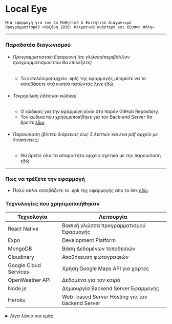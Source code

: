 # **Local Eye**

`Μια εφαρμογή για τον 4ο Μαθητικό & Φοιτητικό Διαγωνισμό Προγραμματισμού «Κοζάνη 2030: Κλιματικά ουδέτερη και έξυπνη πόλη»`

---

### **Παραδοτέα διαγωνισμού**

- ###### Προγραμματιστική Εφαρμογή (σε γλώσσα/περιβάλλον προγραμματισμού που θα επιλέξετε)

  - Το εκτελέσιμο(αρχείο .apk) της εφαρμογής μπορείτε να το κατεβάσετε στά κινητά πατώντας λινκ <a href="https://expo.dev/artifacts/eas/9ZRsL9UjRNEjDbhV73xJCm.apk">εδώ</a>.

- ###### Τεκμηρίωση (ιδέα και κώδικα)
  - Ο κώδικας για την εφάρμογη είναι στο παρόν GitHub Repository.
  - Τον κώδικα που χρησιμοποιήθηκε για τον Back-end Server θα βρείτε <a href="https://github.com/katrhss/MongoDB-Server">έδω</a>.
- ###### Παρουσίαση (βίντεο διάρκειας έως 5 λεπτών και ένα pdf αρχείο με διαφάνειες)
  - Θα βρείτε όλα τα απαραίτητα αρχεία σχετικά με την παρουσίαση <a href="https://drive.google.com/drive/folders/1XJCbE7pC5lok2R_wk8z4H0yNyDM0RWSy?usp=sharing" >εδώ</a>.

---

### **Πως να τρέξετε την εφαρμογή**

- Πολύ απλά κατεβάζετε το .apk της εφαρμογής απο το link <a href="https://expo.dev/artifacts/eas/9ZRsL9UjRNEjDbhV73xJCm.apk">εδώ</a>.

### **Τεχνολογίες που χρησιμοποιήθηκαν**

| Τεχνολογία            | Λειτουργία                                      |
| --------------------- | ----------------------------------------------- |
| React Native          | Βασική γλώσσα προγραμματισμού Εφαρμογής         |
| Expo                  | Development Platform                            |
| MongoDB               | Βάση Δεδομένων τοποθεσιών                       |
| Cloudinary            | Αποθήκευση φωτογραφιών                          |
| Google Cloud Services | Χρήση Google Maps API για χάρτες                |
| OpenWeather API       | Δεδομένα για τον καιρό                          |
| Node.js               | Δημιουργία Backend Server Εφαρμογής             |
| Heroku                | Web-based Server Hosting για τον backend Server |

<details>
<summary>Λίγα λόγια για εμάς</summary>
<br>
Η Ομάδα μας αποτελέιται απο 2 μέλη, την Μαγοπούλου Αναστασία και τον Κάτρη Κωνσταντίνο, προπτυχιακούς φοιτητές του Τμήματος Πληροφορικής του Πανεπιστημίου Δυτικής Μακεδονίας στην Καστορία. Ταυτόχρονα είμαστε μέλη και στο φοιτητικό παράρτημα του ΙΕΕΕ University of Western Macedonia, Kastoria μέσω του οποίου είχαμε την ευαιρία να λάβουμε μέρος στον διαγώνισμο.
</details>

